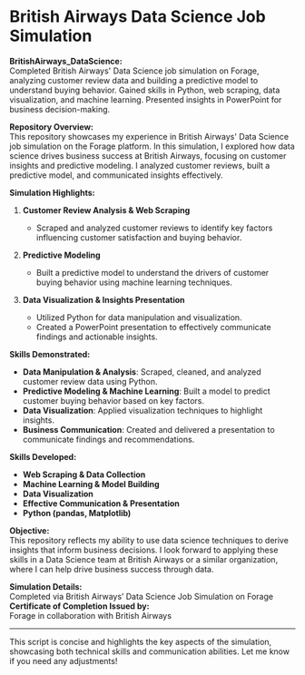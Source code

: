 # British Airways Data Science Job Simulation
**BritishAirways_DataScience:** <br>
Completed British Airways' Data Science job simulation on Forage, analyzing customer review data and building a predictive model to understand buying behavior. Gained skills in Python, web scraping, data visualization, and machine learning. Presented insights in PowerPoint for business decision-making.
  
**Repository Overview:**  
This repository showcases my experience in British Airways' Data Science job simulation on the Forage platform. In this simulation, I explored how data science drives business success at British Airways, focusing on customer insights and predictive modeling. I analyzed customer reviews, built a predictive model, and communicated insights effectively.

**Simulation Highlights:**

1. **Customer Review Analysis & Web Scraping**  
   - Scraped and analyzed customer reviews to identify key factors influencing customer satisfaction and buying behavior.

2. **Predictive Modeling**  
   - Built a predictive model to understand the drivers of customer buying behavior using machine learning techniques.

3. **Data Visualization & Insights Presentation**  
   - Utilized Python for data manipulation and visualization.
   - Created a PowerPoint presentation to effectively communicate findings and actionable insights.

**Skills Demonstrated:**  
- **Data Manipulation & Analysis**: Scraped, cleaned, and analyzed customer review data using Python.  
- **Predictive Modeling & Machine Learning**: Built a model to predict customer buying behavior based on key factors.  
- **Data Visualization**: Applied visualization techniques to highlight insights.  
- **Business Communication**: Created and delivered a presentation to communicate findings and recommendations.

**Skills Developed:**  
- **Web Scraping & Data Collection**  
- **Machine Learning & Model Building**  
- **Data Visualization**  
- **Effective Communication & Presentation**  
- **Python (pandas, Matplotlib)**  

**Objective:**  
This repository reflects my ability to use data science techniques to derive insights that inform business decisions. I look forward to applying these skills in a Data Science team at British Airways or a similar organization, where I can help drive business success through data.

**Simulation Details:**  
Completed via British Airways’ Data Science Job Simulation on Forage  
**Certificate of Completion Issued by:**  
Forage in collaboration with British Airways  

---

This script is concise and highlights the key aspects of the simulation, showcasing both technical skills and communication abilities. Let me know if you need any adjustments!
